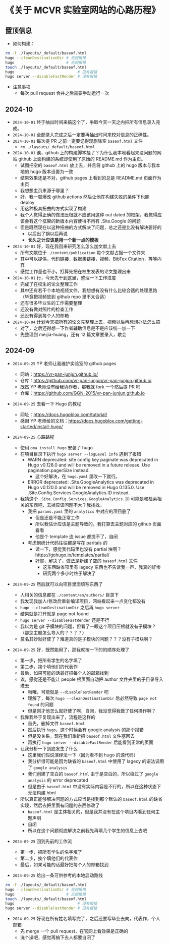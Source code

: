 # 《关于 MCVR 实验室网站的心路历程》

## 置顶信息

- 如何构建：

```bash
rm -f ./layouts/_default/baseof.html
hugo --cleanDestinationDir # 无视报错
hugo                       # 无视报错
touch ./layouts/_default/baseof.html
hugo                            # 没有报错
hugo server --disableFastRender # 没有报错
```

- 注意事项
  - 每次 pull request 合并之后需要手动运行一次

## 2024-10

- `2024-10-01` 终于抽出时间来搞这个了，争取今天一天之内把所有信息录入完成。
- `2024-10-01` 全部录入完成之后一定要再抽出时间来校对信息的正确性。
- `2024-10-01` 每次提 PR 之前一定要记得现删除空 `baseof.html` 文件
  - `rm ./layouts/_default/baseof.html`
- `2024-10-01` 诶，github 上的构建脚本挂了？为什么我本地看起来没问题的网站 github 上面构建的系统却使用了原始的 README.md 作为主页。
  - 试图把空的 `baseof.html` 放上去，并且将 github 上的 hugo 版本与我本地的 hugo 版本设置为一致
  - 结果效果还是不对，github pages 上看到的总是 README.md 页面作为主页
  - 我想想主页来源于哪里？
  - 好，我一顿爆改 github actions 然后让他在构建失败的条件下也能 deploy
  - 用这种极其扭曲的方式实现了构建
  - 我个人觉得正确的做法压根就不应该用这种 out dated 的框架，我觉得应该会有这个框架的新版本内容使得不再有 .Site.Google 的问题
  - 但是既然现在以这种扭曲的方式解决了问题，总之还是比没有解决要好的
    - 以后出了锅以后再说
    - **长久之计应该是用一个新一点的模板**
- `2024-10-01` 好，现在我回来研究怎么怎么加文献上去
  - 所有文献位于 `./content/publication` 每个文献占据一个文件夹
  - 其中可以提供，代码链接，数据集链接，视频，BibTex Citation，等等内容
  - 感觉工作量也不小，打算先把在校生发表的论文整理出来
- `2024-10-01` 行，今天先干到这里，整理一下工作进度
  - 完成了在校生的论文整理工作
  - 其中还有若干个本地视频文件，我想想有没有什么比较合适的处理思路（毕竟把视频放到 github repo 里不太合适）
  - 还有很多毕业生的工作需要整理
  - 还没有做对照片的检查工作
  - 还没有得到每个人的邮箱
- `2024-10-04` 计划今天把所有的论文先整理上去，视频以后再想想办法怎么搞
  - 对了，之后还得想一下作者辅助信息是不是应该统一加一下
  - 先整理到 meijia-huang，还有 12  篇文章要录入，歇会

## 2024-09

- `2024-09-25` YP 老师让我维护实验室的 github pages
  - 网站：https://vr-pan-junjun.github.io/
  - 仓库：https://github.com/vr-pan-junjun/vr-pan-junjun.github.io
  - 既然 YP 老师没有给我协作者，那我就 fork 一个然后提 PR 吧
  - 仓库：https://github.com/GGN-2015/vr-pan-junjun.github.io

- `2024-09-25` 去看一下 Hugo 的教程
  - 网址：https://docs.hugoblox.com/tutorial/
  - 感谢 YP 老师给的文档：https://docs.hugoblox.com/getting-started/install-hugo/

- `2024-09-25` 心路路程
  - 使用 `oma install hugo` 安装了 hugo
  - 在项目目录下执行 `hugo server --logLevel info` 遇到了报错
    - WARN  deprecated: site config key paginate was deprecated in Hugo v0.128.0 and will be removed in a future release. Use pagination.pagerSize instead.
      - 这个好解决，在 `hugo.yaml` 里改一下就行。
    - ERROR deprecated: .Site.GoogleAnalytics was deprecated in Hugo v0.120.0 and will be removed in Hugo 0.135.0. Use .Site.Config.Services.GoogleAnalytics.ID instead.
  - 我猜这个 `.Site.Config.Services.GoogleAnalytics.ID` 可能是和检索相关的东西吧，去掉应该问题不大？我找找。
    - 我把 `params.yaml` 里的 `analytics` 中对应的项目删了
      - 但是还是不能正常工作
      - 所以我估计应该是主题导致的，我打算去主题对应的 github 页面看看
      - 他是个 template 连 issue 都提不了，自闭
    - 考虑到统计代码往往都是写在 paritals 的
      - 读一下，感觉我代码里也没有 partial 块啊？https://gohugo.io/templates/partial/
      - 好耶，解决了，做法是新建了空的 `baseof.html` 文件
        - 这东西缺省项里有 lagecy 东西也不告诉我一声，我真的好惨
        - 研究两个多小时终于解决了
- `2024-09-25` 然后就可以向项目里面填写东西了
  - 人相关的信息都在 `./content/en/authors/` 目录下
  - 我发现我加人/修改后重新编译项目，网站看起来一点变化都没有
  - `hugo --cleanDestinationDir` 之后再 `hugo server`
  - 结果就是打开就是 page not found
  - `hugo server --disableFastRender` 还是不行
  - 我以为是 git 子模块的问题，但看了一眼这个项目压根就没有子模块？（那您主题怎么导入的？？？？）
  - 莫名其妙就好使了？难道真的是子模块的问题？？？没有子模块啊？

- `2024-09-25` 好，既然能用了，那我就按一下的的顺序处理了
  - 第一步，把所有学生的名字填了
  - 第二步，挨个填他们的代表作
  - 最后，如果可能的话最好把每个人的邮箱找到
  - 诶，感觉还是不能让 people 根页面自动把 author 文件夹里的子目录导入进去
    - 哦哦，可能就是 `--disableFastRender` 吧
    - 理解了，每次 `hugo --cleanDestinationDir` 后必然导致 `page not found` 的问题
    - 但是刚才他怎么就好使了啊，自闭，我没觉得我做了任何操作啊？
  - 我靠我终于复现出来了，流程是这样的
    - 首先，删掉文件 `baseof.html`
    - 然后执行 `hugo`，这个时候会有 google analysis 的那个报错
    - 但是没关系，现在我们重新把 `baseof.html` 文件塞回去
    - 再执行 `hugo server --disableFastRender` 后能看到正常的页面
  - 让我分析一下到底发生了什么
    - 这里我们假说演绎法一下（因为看不到 hugo 的源代码）
    - 我分析很可能是因为缺省的 `baseof.html` 中使用了 lagecy 的语法调用了 `google analysis`
    - 我们创建了空白的 `baseof.html` 由于是空白的，所以绕过了 `google analysis` 的 error deprecated
    - 但是由于 `baseof.html` 中没有实际内容是不行的，所以在这种状态下无法构建 html
  - 所以真正能够解决问题的方式应当是找到那个默认的 `baseof.html` 的缺省实现，然后去把里面有问题的东西修改了
    - `baseof.html` 是主体相关的，但是我并没有在这个项目内看到任何主题声明
    - 自闭
    - 所以在这个问题彻底解决之前我先再填几个学生的信息上去吧

- `2024-09-25` 回到先前的工作流
  - 第一步，把所有学生的名字填了
  - 第二步，挨个填他们的代表作
  - 最后，如果可能的话最好把每个人的邮箱找到

- `2024-09-25` 给出一条可供参考的本地启动路线

```bash
rm -f ./layouts/_default/baseof.html
hugo --cleanDestinationDir # 无视报错
hugo                       # 无视报错
touch ./layouts/_default/baseof.html
hugo                            # 没有报错
hugo server --disableFastRender # 没有报错
```

- `2024-09-25` 好现在所有姓名填写完了，之后还要写毕业去向，代表作，个人邮箱
  - 先 merge 一个 pull request，在官网上看效果是正确的
  - 洗个澡吧，感觉再搞下去人都要自闭了

